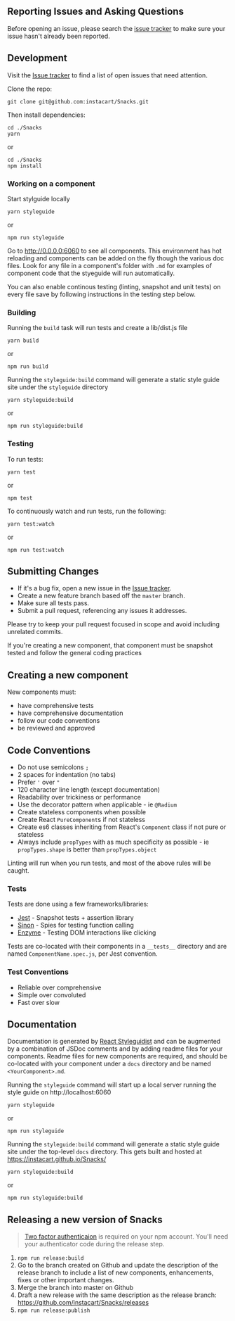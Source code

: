 ## Reporting Issues and Asking Questions
Before opening an issue, please search the [issue tracker](https://github.com/instacart/Snacks/issues) to make sure your issue hasn't already been reported.

## Development

Visit the [Issue tracker](https://github.com/instacart/Snacks/issues) to find a list of open issues that need attention.

Clone the repo:
```
git clone git@github.com:instacart/Snacks.git
```

Then install dependencies:
```
cd ./Snacks
yarn
```
or
```
cd ./Snacks
npm install
```

### Working on a component
Start stylguide locally
```
yarn styleguide
```
or
```
npm run styleguide
```

Go to http://0.0.0.0:6060 to see all components. This environment has hot reloading and components can be added on the fly though the various doc files. Look for any file in a component's folder with `.md` for examples of component code that the styeguide will run automatically.

You can also enable continous testing (linting, snapshot and unit tests) on every file save by following instructions in the testing step below.

### Building

Running the `build` task will run tests and create a lib/dist.js file
```
yarn build
```
or
```
npm run build
```

Running the `styleguide:build` command will generate a static style guide site under the `styleguide` directory
```
yarn styleguide:build
```
or
```
npm run styleguide:build
```

### Testing

To run tests:
```
yarn test
```
or
```
npm test
```

To continuously watch and run tests, run the following:
```
yarn test:watch
```
or
```
npm run test:watch
```

## Submitting Changes

* If it's a bug fix, open a new issue in the [Issue tracker](https://github.com/instacart/Snacks/issues).
* Create a new feature branch based off the `master` branch.
* Make sure all tests pass.
* Submit a pull request, referencing any issues it addresses.

Please try to keep your pull request focused in scope and avoid including unrelated commits.

If you're creating a new component, that component must be snapshot tested and follow the general coding practices

## Creating a new component
New components must:
* have comprehensive tests
* have comprehensive documentation
* follow our code conventions
* be reviewed and approved

## Code Conventions
* Do not use semicolons `;`
* 2 spaces for indentation (no tabs)
* Prefer `'` over `"`
* 120 character line length (except documentation)
* Readability over trickiness or performance
* Use the decorator pattern when applicable - ie `@Radium`
* Create stateless components when possible
* Create React `PureComponent`s if not stateless
* Create es6 classes inheriting from React's `Component` class if not pure or stateless
* Always include `propTypes` with as much specificity as possible - ie `propTypes.shape` is better than `propTypes.object`

Linting will run when you run tests, and most of the above rules will be caught.

### Tests
Tests are done using a few frameworks/libraries:
* [Jest](https://facebook.github.io/jest/) - Snapshot tests + assertion library
* [Sinon](http://sinonjs.org/) - Spies for testing function calling
* [Enzyme](https://github.com/airbnb/enzyme) - Testing DOM interactions like clicking

Tests are co-located with their components in a `__tests__` directory and are named `ComponentName.spec.js`, per Jest convention.

### Test Conventions
* Reliable over comprehensive
* Simple over convoluted  
* Fast over slow

## Documentation

Documentation is generated by [React Styleguidist](https://react-styleguidist.js.org) and can be augmented by a combination of JSDoc comments and by adding readme files for your components. Readme files for new components are required, and should be co-located with your component under a `docs` directory and be named `<YourComponent>.md`.

Running the `styleguide` command will start up a local server running the style guide on http://localhost:6060
```
yarn styleguide
```
or
```
npm run styleguide
```

Running the `styleguide:build` command will generate a static style guide site under the top-level `docs` directory. This gets built and hosted at https://instacart.github.io/Snacks/
```
yarn styleguide:build
```
or
```
npm run styleguide:build
```

## Releasing a new version of Snacks
> [Two factor authenticaion](https://docs.npmjs.com/getting-started/using-two-factor-authentication) is required on your npm account. You'll need your authenticator code during the release step.

1. `npm run release:build`
2. Go to the branch created on Github and update the description of the release branch to include a list of new components, enhancements, fixes or other important changes.
3. Merge the branch into master on Github
4. Draft a new release with the same description as the release branch: https://github.com/instacart/Snacks/releases
5. `npm run release:publish`
